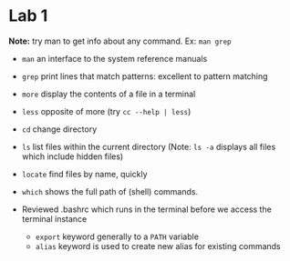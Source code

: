 # Lab 1

 **Note:** try man <command> to get info about any command. Ex: `man grep`

- `man`
   an interface to the system reference manuals

- `grep`
   print lines that match patterns: excellent to pattern matching

- `more` 
    display the contents of a file in a terminal

- `less` 
    opposite of more (try `cc --help | less`)
    
- `cd` 
    change directory

- `ls` 
    list files within the current directory (Note: `ls -a` displays all files which include hidden files)

- `locate` 
    find files by name, quickly

- `which`
    shows the full path of (shell) commands.

- Reviewed .bashrc which runs in the terminal before we access the terminal instance
    - `export`    keyword generally to a `PATH` variable
    - `alias`     keyword is used to create new alias for existing commands
